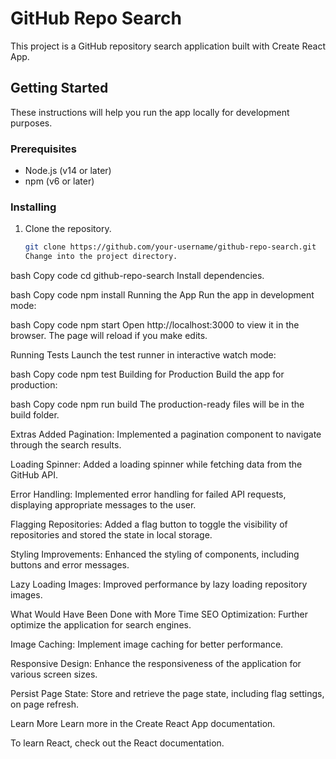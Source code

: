 # GitHub Repo Search

This project is a GitHub repository search application built with Create React App.

## Getting Started

These instructions will help you run the app locally for development purposes.

### Prerequisites

- Node.js (v14 or later)
- npm (v6 or later)

### Installing

1. Clone the repository.

   ```bash
   git clone https://github.com/your-username/github-repo-search.git
   Change into the project directory.
   ```

bash
Copy code
cd github-repo-search
Install dependencies.

bash
Copy code
npm install
Running the App
Run the app in development mode:

bash
Copy code
npm start
Open http://localhost:3000 to view it in the browser. The page will reload if you make edits.

Running Tests
Launch the test runner in interactive watch mode:

bash
Copy code
npm test
Building for Production
Build the app for production:

bash
Copy code
npm run build
The production-ready files will be in the build folder.

Extras Added
Pagination: Implemented a pagination component to navigate through the search results.

Loading Spinner: Added a loading spinner while fetching data from the GitHub API.

Error Handling: Implemented error handling for failed API requests, displaying appropriate messages to the user.

Flagging Repositories: Added a flag button to toggle the visibility of repositories and stored the state in local storage.

Styling Improvements: Enhanced the styling of components, including buttons and error messages.

Lazy Loading Images: Improved performance by lazy loading repository images.

What Would Have Been Done with More Time
SEO Optimization: Further optimize the application for search engines.

Image Caching: Implement image caching for better performance.

Responsive Design: Enhance the responsiveness of the application for various screen sizes.

Persist Page State: Store and retrieve the page state, including flag settings, on page refresh.

Learn More
Learn more in the Create React App documentation.

To learn React, check out the React documentation.
